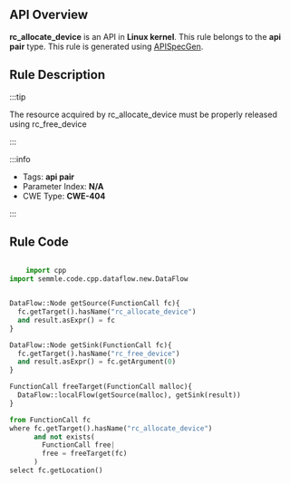 ---
---


## API Overview
**rc_allocate_device** is an API in **Linux kernel**. This rule belongs to the **api pair** type. This rule is generated using [APISpecGen](../../tools/APISpecGen).
## Rule Description

:::tip

The resource acquired by rc_allocate_device must be properly released using rc_free_device

:::

:::info

- Tags: **api pair**
- Parameter Index: **N/A**
- CWE Type: **CWE-404**

:::

## Rule Code
```python

    import cpp
import semmle.code.cpp.dataflow.new.DataFlow


DataFlow::Node getSource(FunctionCall fc){
  fc.getTarget().hasName("rc_allocate_device")
  and result.asExpr() = fc
}

DataFlow::Node getSink(FunctionCall fc){
  fc.getTarget().hasName("rc_free_device")
  and result.asExpr() = fc.getArgument(0)
}

FunctionCall freeTarget(FunctionCall malloc){
  DataFlow::localFlow(getSource(malloc), getSink(result))
}

from FunctionCall fc
where fc.getTarget().hasName("rc_allocate_device")
      and not exists(
        FunctionCall free| 
        free = freeTarget(fc)
      )
select fc.getLocation()

    
```
